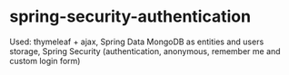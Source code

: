 # spring-security-authentication

Used: 
thymeleaf + ajax, 
Spring Data MongoDB as entities and users storage, 
Spring Security (authentication, anonymous, remember me and custom login form)
